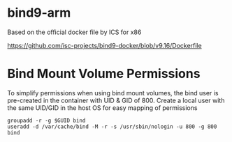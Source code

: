 # bind9-arm

Based on the official docker file by ICS for x86

https://github.com/isc-projects/bind9-docker/blob/v9.16/Dockerfile

# Bind Mount Volume Permissions

To simplify permissions when using bind mount volumes, the bind user is pre-created in the container with UID & GID of 800.
Create a local user with the same UID/GID in the host OS for easy mapping of permissions

```
groupadd -r -g $GUID bind
useradd -d /var/cache/bind -M -r -s /usr/sbin/nologin -u 800 -g 800 bind
```
